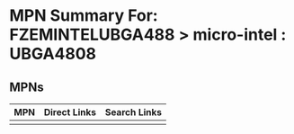 



# MPN Summary For: FZEMINTELUBGA488 > micro-intel : UBGA4808

## MPNs
  

|MPN|Direct Links|Search Links|
| :--- | :--- | :--- |
||||
